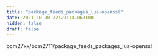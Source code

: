```yaml
---
title: "package_feeds_packages_lua-openssl"
date: 2021-10-30 22:29:14.069100
hidden: false
draft: false
---
```


bcm27xx/bcm2711/package_feeds_packages_lua-openssl

